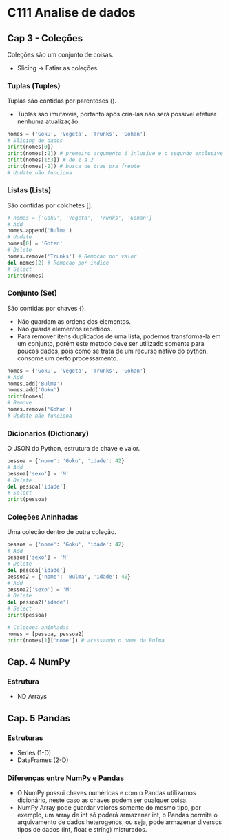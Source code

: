 # C111 Analise de dados

## Cap 3 - Coleções
Coleções são um conjunto de coisas.
- Slicing -> Fatiar as coleções.

### Tuplas (Tuples)
Tuplas são contidas por parenteses ().
- Tuplas são imutaveis, portanto após cria-las não será possivel efetuar nenhuma atualização.
~~~python
nomes = ('Goku', 'Vegeta', 'Trunks', 'Gohan')
# Slicing de dados
print(nomes[0])
print(nomes[:2]) # premeiro argumento é inlusive e o segundo exclusive
print(nomes[1:3]) # de 1 a 2
print(nomes[-2]) # busca de tras pra frente
# Update não funciona
~~~

### Listas (Lists)
São contidas por colchetes [].
~~~python
# nomes = ['Goku', 'Vegeta', 'Trunks', 'Gohan']
# Add
nomes.append('Bulma')
# Update
nomes[0] = 'Goten'
# Delete
nomes.remove('Trunks') # Remocao por valor
del nomes[2] # Remocao por indice
# Select
print(nomes)
~~~

### Conjunto (Set)
São contidas por chaves {}.
- Não guardam as ordens dos elementos.
- Não guarda elementos repetidos.
- Para remover itens duplicados de uma lista, podemos transforma-la em um conjunto, porém este metodo deve ser utilizado somente para poucos dados, pois como se trata de um recurso nativo do python, consome um certo processamento.
~~~python
nomes = {'Goku', 'Vegeta', 'Trunks', 'Gohan'}
# Add
nomes.add('Bulma')
nomes.add('Goku')
print(nomes)
# Remove
nomes.remove('Gohan')
# Update não funciona
~~~

### Dicionarios (Dictionary)
O JSON do Python, estrutura de chave e valor.
~~~python
pessoa = {'nome': 'Goku', 'idade': 42}
# Add 
pessoa['sexo'] = 'M'
# Delete
del pessoa['idade']
# Select
print(pessoa)
~~~

### Coleções Aninhadas
Uma coleção dentro de outra coleção.
~~~python
pessoa = {'nome': 'Goku', 'idade': 42}
# Add 
pessoa['sexo'] = 'M'
# Delete
del pessoa['idade']
pessoa2 = {'nome': 'Bulma', 'idade': 40}
# Add 
pessoa2['sexo'] = 'M'
# Delete
del pessoa2['idade']
# Select
print(pessoa)

# Colecoes aninhadas
nomes = [pessoa, pessoa2]
print(nomes[1]['nome']) # acessando o nome da Bulma
~~~

## Cap. 4 NumPy

### Estrutura
- ND Arrays

## Cap. 5 Pandas

### Estruturas
- Series (1-D)
- DataFrames (2-D)

### Diferenças entre NumPy e Pandas
- O NumPy possui chaves numéricas e com o Pandas utilizamos dicionário, neste caso as chaves podem ser qualquer coisa.
- NumPy Array pode guardar valores somente do mesmo tipo, por exemplo, um array de int só poderá armazenar int, o Pandas permite o arquivamento de dados heterogenos, ou seja, pode armazenar diversos tipos de dados (int, float e string) misturados.